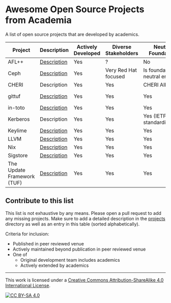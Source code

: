 # Awesome Open Source Projects from Academia

A list of open source projects that are developed by academics.

| Project | Description | Actively Developed | Diverse Stakeholders | Neutral Foundation | Continually Published |
|---------|-------------|------------|----------------------|--------------------|----------------------|
| AFL++ | [Description](/projects/aflplusplus/README.md) | Yes | ? | No | [Yes](https://aflplus.plus/papers/) |
| Ceph | [Description](/projects/ceph/README.md) | Yes | Very Red Hat focused | Is foundation neutral enough? | ? |
| CHERI | Description | Yes | Yes | CHERI Alliance | Yes |
| gittuf | [Description](/projects/gittuf/README.md) | Yes | Yes | Yes | Too soon to tell |
| in-toto | [Description](/projects/in-toto/README.md) | Yes | Yes | Yes | No |
| Kerberos | Description | Yes | Yes | Yes (IETF standardization) | ? |
| Keylime | [Description](/projects/keylime/README.md) | Yes | Yes | Yes | ? |
| LLVM | [Description](/projects/llvm/README.md) | Yes | Yes | Yes | Yes |
| Nix | [Description](/projects/nix/README.md) | Yes | Yes | Yes | Yes |
| Sigstore | [Description](/projects/sigstore/README.md) | Yes | Yes | Yes | Yes |
| The Update Framework (TUF) | [Description](/projects/the-update-framework/README.md) | Yes | Yes | Yes | Yes |

## Contribute to this list

This list is not exhaustive by any means. Please open a pull request to add any
missing projects. Make sure to add a detailed description in the
[projects](/projects) directory as well as an entry in this table (sorted
alphabetically).

Criteria for inclusion:

- Published in peer reviewed venue
- Actively maintained beyond publication in peer reviewed venue
- One of
  - Original development team includes academics
  - Actively extended by academics

---

This work is licensed under a
[Creative Commons Attribution-ShareAlike 4.0 International License][cc-by-sa].

[![CC BY-SA 4.0][cc-by-sa-image]][cc-by-sa]

[cc-by-sa]: http://creativecommons.org/licenses/by-sa/4.0/
[cc-by-sa-image]: https://licensebuttons.net/l/by-sa/4.0/88x31.png
[cc-by-sa-shield]: https://img.shields.io/badge/License-CC%20BY--SA%204.0-lightgrey.svg
